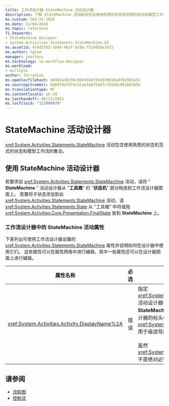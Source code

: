 ```yaml
---
title: 工作流设计器-StateMachine 活动设计器
description: 了解 StateMachine 活动如何包含使用熟悉的状态机范例的状态和模型工作流的集合。
ms.custom: SEO-VS-2020
ms.date: 11/04/2016
ms.topic: reference
f1_keywords:
- StateMachine Designer
- System.Activities.Statements.StateMachine.UI
ms.assetid: 474d5fb3-1049-4b3f-bc6b-7524dbbe1672
ms.author: tglee
manager: jmartens
ms.technology: vs-workflow-designer
ms.workload:
- multiple
author: TerryGLee
ms.openlocfilehash: b6982a3875bc09e95b6f33dd30010adf029b3a91
ms.sourcegitcommit: 68897da7d74c31ae1ebf5d47c7b5ddc9b108265b
ms.translationtype: MT
ms.contentlocale: zh-CN
ms.lasthandoff: 08/13/2021
ms.locfileid: "122098978"
---
```

# <a name="statemachine-activity-designer"></a>StateMachine 活动设计器

<xref:System.Activities.Statements.StateMachine> 活动包含使用熟悉的状态机范式的状态和模型工作流的集合。

## <a name="using-the-statemachine-activity-designer"></a>使用 StateMachine 活动设计器

若要添加 <xref:System.Activities.Statements.StateMachine> 活动，请将 " **StateMachine** " 活动设计器从 "**工具箱**" 的 "**状态机**" 部分拖放到工作流设计器图面上。 若要将子状态添加到此 <xref:System.Activities.Statements.StateMachine> 活动，请 <xref:System.Activities.Statements.State> 从 "工具箱" 中将或拖 <xref:System.Activities.Core.Presentation.FinalState> 放到 **StateMachine** 上。 

### <a name="statemachine-activity-properties-in-the-workflow-designer"></a>工作流设计器中的 StateMachine 活动属性

下表列出可使用工作流设计器设置的 <xref:System.Activities.Statements.StateMachine> 属性并说明如何在设计器中使用它们。 这些属性可以在属性网格中进行编辑，其中一些属性还可以在设计器图面上进行编辑。

|属性名称|必选|使用情况|
|-|--------------|-|
|<xref:System.Activities.Activity.DisplayName%2A>|错误|指定 <xref:System.Activities.Statements.StateMachine> 活动设计器在标头中的友好名称。 默认值为 **StateMachine**。 可以在属性网格或直接在活动设计器的标头中编辑该值。 <xref:System.Activities.Activity.DisplayName%2A> 用于痕迹导航，后者显示在工作流设计器顶部。<br /><br /> 虽然 <xref:System.Activities.Activity.DisplayName%2A> 不是绝对必需的，但最好使用该属性。|

## <a name="see-also"></a>请参阅

- [流程图](../workflow-designer/flowchart-activity-designer.md)
- [控制流](../workflow-designer/control-flow-activity-designers.md)
